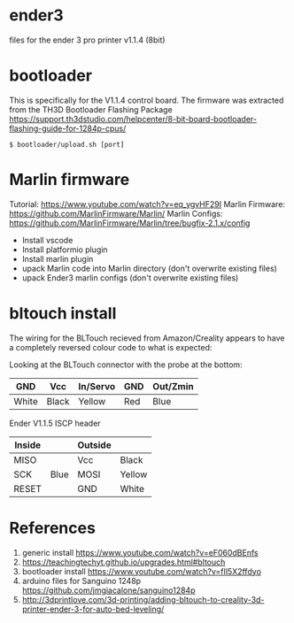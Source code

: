 # ender3

files for the ender 3 pro printer v1.1.4 (8bit)

# bootloader

This is specifically for the V1.1.4 control board.  The firmware was extracted from the TH3D Bootloader Flashing Package https://support.th3dstudio.com/helpcenter/8-bit-board-bootloader-flashing-guide-for-1284p-cpus/

    $ bootloader/upload.sh [port]

# Marlin firmware

Tutorial: https://www.youtube.com/watch?v=eq_ygvHF29I
Marlin Firmware: https://github.com/MarlinFirmware/Marlin/
Marlin Configs: https://github.com/MarlinFirmware/Marlin/tree/bugfix-2.1.x/config

- Install vscode
- Install platformio plugin
- Install marlin plugin
- upack Marlin code into Marlin directory (don't overwrite existing files)
- upack Ender3 marlin configs (don't overwrite existing files)

# bltouch install

The wiring for the BLTouch recieved from Amazon/Creality appears to have a completely reversed colour code to
what is expected:

Looking at the BLTouch connector with the probe at the bottom:


| GND   | Vcc   | In/Servo | GND | Out/Zmin |
|-------|-------|----------|-----|----------|
| White | Black | Yellow   | Red | Blue     |


Ender V1.1.5 ISCP header

| Inside |      | Outside |        |
|--------|------|---------|--------|
| MISO   |      | Vcc     | Black  |
| SCK    | Blue | MOSI    | Yellow |
| RESET  |      | GND     | White  |

# References

1. generic install https://www.youtube.com/watch?v=eF060dBEnfs
2. https://teachingtechyt.github.io/upgrades.html#bltouch
3. bootloader install https://www.youtube.com/watch?v=fIl5X2ffdyo
4. arduino files for Sanguino 1248p https://github.com/jmgiacalone/sanguino1284p
5. http://3dprintlove.com/3d-printing/adding-bltouch-to-creality-3d-printer-ender-3-for-auto-bed-leveling/
